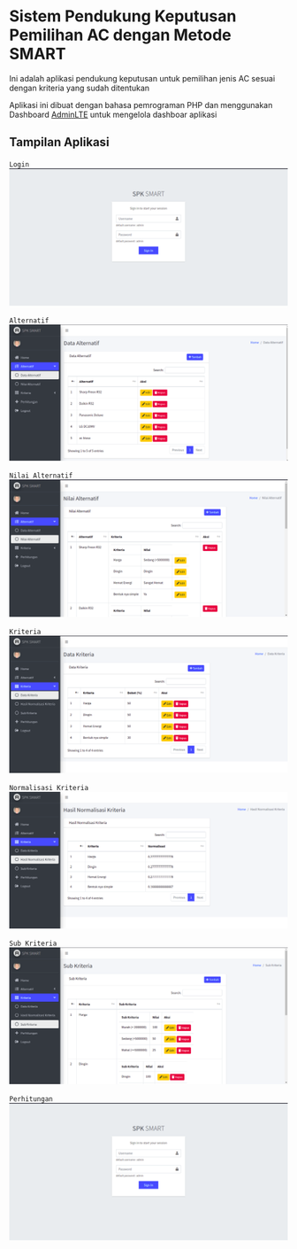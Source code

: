 # Sistem Pendukung Keputusan Pemilihan AC dengan Metode SMART

Ini adalah aplikasi pendukung keputusan untuk pemilihan jenis AC sesuai dengan kriteria yang sudah ditentukan


Aplikasi ini dibuat dengan bahasa pemrograman PHP dan menggunakan Dashboard [AdminLTE](https://adminlte.io "AdminLTE") untuk mengelola dashboar aplikasi

## Tampilan Aplikasi

`Login`
![picture](screenshoot/login_page.png "Login Page")

`Alternatif`
![picture](screenshoot/alternatif.png "Alternatif")

`Nilai Alternatif`
![picture](screenshoot/nilai_alternatif.png "Nilai Alternatif")

`Kriteria`
![picture](screenshoot/kriteria.png "Login Page")

`Normalisasi Kriteria`
![picture](screenshoot/normalisasi.png "Normalisasi Kriteria")

`Sub Kriteria`
![picture](screenshoot/subkriteria.png "Sub Kriteria")

`Perhitungan`
![picture](screenshoot/login_page.png "Perhitungan")
